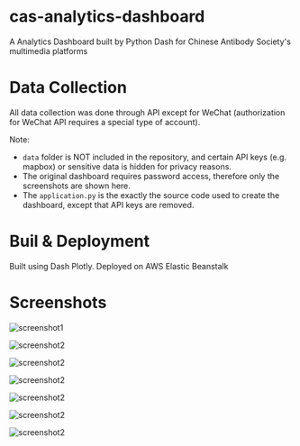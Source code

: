 # cas-analytics-dashboard
A Analytics Dashboard built by Python Dash for Chinese Antibody Society's multimedia platforms

# Data Collection
All data collection was done through API except for WeChat (authorization for WeChat API requires a special type of account).

Note: 
- `data` folder is NOT included in the repository, and certain API keys (e.g. mapbox) or sensitive data is hidden for privacy reasons. 
- The original dashboard requires password access, therefore only the screenshots are shown here. 
- The `application.py` is the exactly the source code used to create the dashboard, except that API keys are removed. 

# Buil & Deployment
Built using Dash Plotly. Deployed on AWS Elastic Beanstalk

# Screenshots

![screenshot1](screenshots/email_1)


![screenshot2](screenshots/web_1)


![screenshot2](screenshots/web_2)


![screenshot2](screenshots/web_3)


![screenshot2](screenshots/wehchat_1)


![screenshot2](screenshots/wechat_2)


![screenshot2](screenshots/wechat_3)
